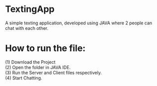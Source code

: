 # TextingApp

A simple texting application, developed using JAVA where 2 people can chat with each other.

# How to run the file:

(1) Download the Project <br />
(2) Open the folder in JAVA IDE.<br />
(3) Run the Server and Client files respectively. <br />
(4) Start Chatting.
